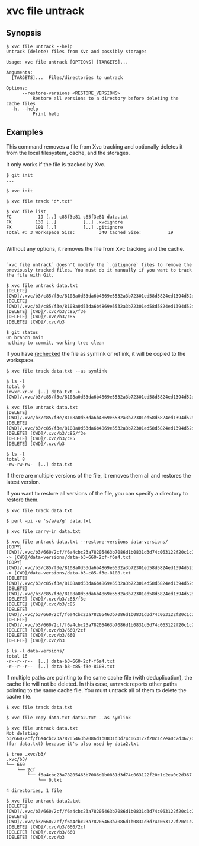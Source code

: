 # xvc file untrack

## Synopsis

```console
$ xvc file untrack --help
Untrack (delete) files from Xvc and possibly storages

Usage: xvc file untrack [OPTIONS] [TARGETS]...

Arguments:
  [TARGETS]...  Files/directories to untrack

Options:
      --restore-versions <RESTORE_VERSIONS>
          Restore all versions to a directory before deleting the cache files
  -h, --help
          Print help

```


## Examples

This command removes a file from Xvc tracking and optionally deletes it from the local filesystem, cache, and the storages.

It only works if the file is tracked by Xvc.

```console
$ git init
...

$ xvc init

$ xvc file track 'd*.txt'

$ xvc file list
FC          19 [..] c85f3e81 c85f3e81 data.txt
FX         130 [..]          [..] .xvcignore
FX         191 [..]          [..] .gitignore
Total #: 3 Workspace Size:         340 Cached Size:          19


```

Without any options, it removes the file from Xvc tracking and the cache.

```admonition warning

`xvc file untrack` doesn't modify the `.gitignore` files to remove the previously tracked files. You must do it manually if you want to track the file with Git.

```

```console
$ xvc file untrack data.txt
[DELETE] [CWD]/.xvc/b3/c85/f3e/8108a0d53da6b4869e5532a3b72301ed58d5824ed1394d52dbcabe9496/0.txt
[DELETE] [CWD]/.xvc/b3/c85/f3e/8108a0d53da6b4869e5532a3b72301ed58d5824ed1394d52dbcabe9496
[DELETE] [CWD]/.xvc/b3/c85/f3e
[DELETE] [CWD]/.xvc/b3/c85
[DELETE] [CWD]/.xvc/b3

$ git status
On branch main
nothing to commit, working tree clean

```

If you have [rechecked](/concepts/recheck.md) the file as symlink or reflink, it will be copied to the workspace.

```console
$ xvc file track data.txt --as symlink

$ ls -l
total 0
lrwxr-xr-x  [..] data.txt -> [CWD]/.xvc/b3/c85/f3e/8108a0d53da6b4869e5532a3b72301ed58d5824ed1394d52dbcabe9496/0.txt

$ xvc file untrack data.txt
[DELETE] [CWD]/.xvc/b3/c85/f3e/8108a0d53da6b4869e5532a3b72301ed58d5824ed1394d52dbcabe9496/0.txt
[DELETE] [CWD]/.xvc/b3/c85/f3e/8108a0d53da6b4869e5532a3b72301ed58d5824ed1394d52dbcabe9496
[DELETE] [CWD]/.xvc/b3/c85/f3e
[DELETE] [CWD]/.xvc/b3/c85
[DELETE] [CWD]/.xvc/b3

$ ls -l
total 8
-rw-rw-rw-  [..] data.txt

```

If there are multiple versions of the file, it removes them all and restores the latest version.

If you want to restore all versions of the file, you can specify a directory to restore them.

```console
$ xvc file track data.txt

$ perl -pi -e 's/a/e/g' data.txt

$ xvc file carry-in data.txt

$ xvc file untrack data.txt --restore-versions data-versions/
[COPY] [CWD]/.xvc/b3/660/2cf/f6a4cbc23a78205463b7086d1b0831d3d74c063122f20c1c2ea0c2d367/0.txt -> [CWD]/data-versions/data-b3-660-2cf-f6a4.txt
[COPY] [CWD]/.xvc/b3/c85/f3e/8108a0d53da6b4869e5532a3b72301ed58d5824ed1394d52dbcabe9496/0.txt -> [CWD]/data-versions/data-b3-c85-f3e-8108.txt
[DELETE] [CWD]/.xvc/b3/c85/f3e/8108a0d53da6b4869e5532a3b72301ed58d5824ed1394d52dbcabe9496/0.txt
[DELETE] [CWD]/.xvc/b3/c85/f3e/8108a0d53da6b4869e5532a3b72301ed58d5824ed1394d52dbcabe9496
[DELETE] [CWD]/.xvc/b3/c85/f3e
[DELETE] [CWD]/.xvc/b3/c85
[DELETE] [CWD]/.xvc/b3/660/2cf/f6a4cbc23a78205463b7086d1b0831d3d74c063122f20c1c2ea0c2d367/0.txt
[DELETE] [CWD]/.xvc/b3/660/2cf/f6a4cbc23a78205463b7086d1b0831d3d74c063122f20c1c2ea0c2d367
[DELETE] [CWD]/.xvc/b3/660/2cf
[DELETE] [CWD]/.xvc/b3/660
[DELETE] [CWD]/.xvc/b3

$ ls -l data-versions/
total 16
-r--r--r--  [..] data-b3-660-2cf-f6a4.txt
-r--r--r--  [..] data-b3-c85-f3e-8108.txt

```

If multiple paths are pointing to the same cache file (with deduplication), the cache file will not be
deleted. In this case, `untrack` reports other paths pointing to the same cache file. You must untrack all of them to
delete the cache file.

```console
$ xvc file track data.txt

$ xvc file copy data.txt data2.txt --as symlink

$ xvc file untrack data.txt
Not deleting b3/660/2cf/f6a4cbc23a78205463b7086d1b0831d3d74c063122f20c1c2ea0c2d367/0.txt (for data.txt) because it's also used by data2.txt

$ tree .xvc/b3/
.xvc/b3/
└── 660
    └── 2cf
        └── f6a4cbc23a78205463b7086d1b0831d3d74c063122f20c1c2ea0c2d367
            └── 0.txt

4 directories, 1 file

$ xvc file untrack data2.txt
[DELETE] [CWD]/.xvc/b3/660/2cf/f6a4cbc23a78205463b7086d1b0831d3d74c063122f20c1c2ea0c2d367/0.txt
[DELETE] [CWD]/.xvc/b3/660/2cf/f6a4cbc23a78205463b7086d1b0831d3d74c063122f20c1c2ea0c2d367
[DELETE] [CWD]/.xvc/b3/660/2cf
[DELETE] [CWD]/.xvc/b3/660
[DELETE] [CWD]/.xvc/b3

```
